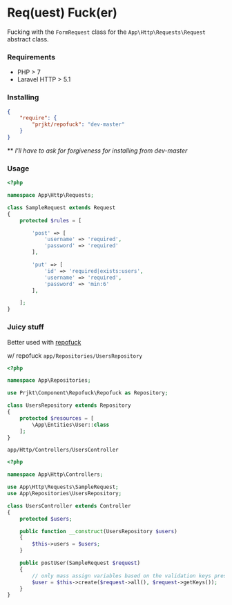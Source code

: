 # Req(uest) Fuck(er)

Fucking with the `FormRequest` class for the `App\Http\Requests\Request` abstract class.

### Requirements
* PHP > 7
* Laravel HTTP > 5.1


### Installing
```json
{
	"require": {
		"prjkt/repofuck": "dev-master"
	}
}
```
\*\* *I'll have to ask for forgiveness for installing from dev-master*


### Usage

```php
<?php

namespace App\Http\Requests;

class SampleRequest extends Request
{
	protected $rules = [

		'post' => [
			'username' => 'required',
			'password' => 'required'
		],

		'put' => [
			'id' => 'required|exists:users',
			'username' => 'required',
			'password' => 'min:6'
		],

	];
}
```

### Juicy stuff

Better used with [repofuck](https://github.com/prjkt/repofuck)


w/ repofuck
`app/Repositories/UsersRepository`

```php
<?php

namespace App\Repositories;

use Prjkt\Component\Repofuck\Repofuck as Repository;

class UsersRepository extends Repository
{
	protected $resources = [
		\App\Entities\User::class
	];
}
```

`app/Http/Controllers/UsersController`

```php
<?php

namespace App\Http\Controllers;

use App\Http\Requests\SampleRequest;
use App\Repositories\UsersRepository;

class UsersController extends Controller
{
	protected $users;

	public function __construct(UsersRepository $users)
	{
		$this->users = $users;
	}

	public postUser(SampleRequest $request)
	{
		// only mass assign variables based on the validation keys present
		$user = $this->create($request->all(), $request->getKeys());
	}
}
```
